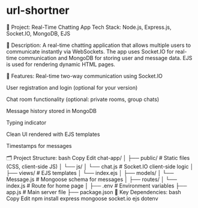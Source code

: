 # url-shortner
🔧 Project: Real-Time Chatting App
Tech Stack: Node.js, Express.js, Socket.IO, MongoDB, EJS

📌 Description:
A real-time chatting application that allows multiple users to communicate instantly via WebSockets. The app uses Socket.IO for real-time communication and MongoDB for storing user and message data. EJS is used for rendering dynamic HTML pages.

🚀 Features:
Real-time two-way communication using Socket.IO

User registration and login (optional for your version)

Chat room functionality (optional: private rooms, group chats)

Message history stored in MongoDB

Typing indicator

Clean UI rendered with EJS templates

Timestamps for messages

🗂️ Project Structure:
bash
Copy
Edit
chat-app/
│
├── public/                 # Static files (CSS, client-side JS)
│   └── js/
│       └── chat.js         # Socket.IO client-side logic
│
├── views/                  # EJS templates
│   └── index.ejs
│
├── models/
│   └── Message.js          # Mongoose schema for messages
│
├── routes/
│   └── index.js            # Route for home page
│
├── .env                    # Environment variables
├── app.js                  # Main server file
├── package.json
🧠 Key Dependencies:
bash
Copy
Edit
npm install express mongoose socket.io ejs dotenv
